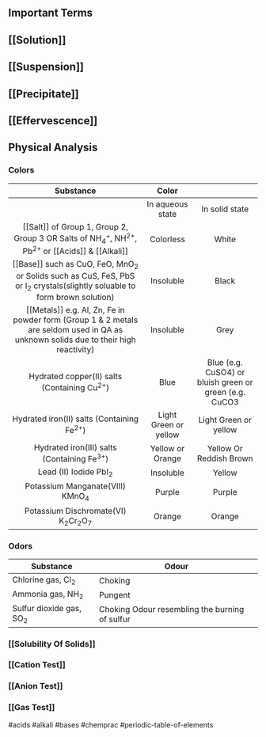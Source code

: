 

## Important Terms
## [[Solution]]
## [[Suspension]]
## [[Precipitate]]
## [[Effervescence]]
## Physical Analysis
### Colors
|                                                                   Substance                                                                    |         Color         |                                                          |
|:----------------------------------------------------------------------------------------------------------------------------------------------:|:---------------------:|:--------------------------------------------------------:|
|                                                                                                                                                |   In aqueous state    |                      In solid state                      |
|   [[Salt]] of Group 1, Group 2, Group 3 OR Salts of NH<sub>4</sub><sup>+</sup>, NH<sup>2+</sup>, Pb<sup>2+</sup> or [[Acids]] & [[Alkali]]    |       Colorless       |                          White                           |
| [[Base]] such as CuO, FeO, MnO<sub>2</sub> or Solids such as CuS, FeS, PbS or I<sub>2</sub> crystals(slightly soluable to form brown solution) |       Insoluble       |                          Black                           |
|     [[Metals]] e.g. Al, Zn, Fe in powder form (Group 1 & 2 metals are seldom used in QA  as unknown solids due to their high  reactivity)      |       Insoluble       |                           Grey                           |
|                                             Hydrated copper(II) salts (Containing Cu<sup>2+</sup>)                                             |         Blue          | Blue (e.g. CuSO4)  or bluish green or  green (e.g. CuCO3 |
|                                              Hydrated iron(II) salts (Containing Fe<sup>2+</sup>)                                              | Light Green or yellow |                  Light Green or yellow                   |
|                                             Hydrated iron(III) salts (Containing Fe<sup>3+</sup>)                                              |   Yellow or Orange    |                 Yellow Or Reddish Brown                  |
|                                                        Lead (II) Iodide PbI<sub>2</sub>                                                        |       Insoluble       |                          Yellow                          |
|                                                   Potassium Manganate(VIII) KMnO<sub>4</sub>                                                   |        Purple         |                          Purple                          |
|                                       Potassium Dischromate(VI) K<sub>2</sub>Cr<sub>2</sub>O<sub>7</sub>                                       |        Orange         |                          Orange                          |
### Odors
| Substance                          | Odour                                          |
| ---------------------------------- | ---------------------------------------------- |
| Chlorine gas, Cl<sub>2</sub>       | Choking                                        |
| Ammonia gas, NH<sub>2</sub>        | Pungent                                        |
| Sulfur dioxide gas, SO<sub>2</sub> | Choking Odour resembling the burning of sulfur |
### [[Solubility Of Solids]]
### [[Cation Test]]
### [[Anion Test]]
### [[Gas Test]]

#acids
#alkali
#bases
#chemprac 
#periodic-table-of-elements 